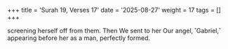 +++
title = 'Surah 19, Verses 17'
date = '2025-08-27'
weight = 17
tags = []
+++

screening herself off from them. Then We sent to her Our angel, ˹Gabriel,˺ appearing before her as a man, perfectly formed.